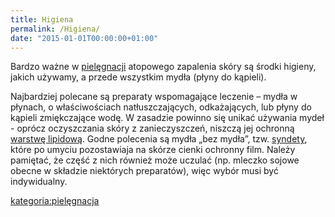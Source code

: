 ```yaml
---
title: Higiena
permalink: /Higiena/
date: "2015-01-01T00:00:00+01:00"
---
```


Bardzo ważne w [pielęgnacji](/atopedia/Pielęgnacja "wikilink") atopowego zapalenia skóry są środki higieny, jakich używamy, a przede wszystkim mydła (płyny do kąpieli).

Najbardziej polecane są preparaty wspomagające leczenie – mydła w płynach, o właściwościach natłuszczających, odkażających, lub płyny do kąpieli zmiękczające wodę. W zasadzie powinno się unikać używania mydeł - oprócz oczyszczania skóry z zanieczyszczeń, niszczą jej ochronną [warstwę lipidową](/atopedia/Płaszcz_lipidowy "wikilink"). Godne polecenia są mydła „bez mydła”, tzw. [syndety](/atopedia/syndet "wikilink"), które po umyciu pozostawiaja na skórze cienki ochronny film. Należy pamiętać, że część z nich również może uczulać (np. mleczko sojowe obecne w składzie niektórych preparatów), więc wybór musi być indywidualny.

[kategoria:pielęgnacja](/atopedia/kategoria:pielęgnacja "wikilink")